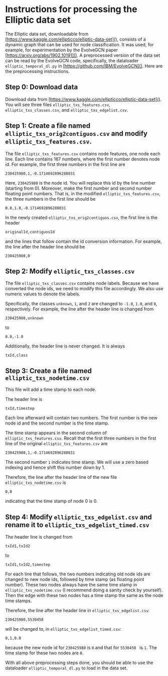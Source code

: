 # Instructions for processing the Elliptic data set

The Elliptic data set, downloadable from [https://www.kaggle.com/ellipticco/elliptic-data-set](), consists of a dynamic graph that can be used for node classification. It was used, for example, for experimentation by the EvolveGCN paper [https://arxiv.org/abs/1902.10191](). A preprocessed version of the data set can be read by the EvolveGCN code, specifically, the dataloader `elliptic_temporal_dl.py` in [https://github.com/IBM/EvolveGCN](). Here are the preprocessing instructions.


## Step 0: Download data

Download data from [https://www.kaggle.com/ellipticco/elliptic-data-set](). You will see three files `elliptic_txs_features.csv`, `elliptic_txs_classes.csv`, and `elliptic_txs_edgelist.csv`.


## Step 1: Create a file named `elliptic_txs_orig2contiguos.csv` and modify `elliptic_txs_features.csv`.

The file `elliptic_txs_features.csv` contains node features, one node each line. Each line contains 167 numbers, where the first number denotes node id. For example, the first three numbers in the first line are

```
230425980,1,-0.1714692896288031
```

Here, `230425980` is the node id. You will replace this id by the line number (starting from 0). Moreover, make the first number and second number floating point numbers. That is, in the modified `elliptic_txs_features.csv`, the three numbers in the first line should be

```
0.0,1.0,-0.1714692896288031
```

In the newly created `elliptic_txs_orig2contiguos.csv`, the first line is the header

```
originalId,contiguosId
```

and the lines that follow contain the id conversion information. For example, the line after the header line should be

```
230425980,0
```


## Step 2: Modify `elliptic_txs_classes.csv`

The file `elliptic_txs_classes.csv` contains node labels. Because we have converted the node ids, we need to modify this file accordingly. We also use numeric values to denote the labels.

Specifically, the classes `unknown`, `1`, and `2` are changed to `-1.0`, `1.0`, and `0`, respectively. For example, the line after the header line is changed from 

```
230425980,unknown
```

to

```
0.0,-1.0
```

Additionally, the header line is never changed. It is always

```
txId,class
```


## Step 3: Create a file named `elliptic_txs_nodetime.csv`

This file will add a time stamp to each node.

The header line is

```
txId,timestep
```

Each line afterward will contain two numbers. The first number is the new node id and the second number is the time stamp.

The time stamp appears in the second column of `elliptic_txs_features.csv`. Recall that the first three numbers in the first line of the original `elliptic_txs_features.csv` are

```
230425980,1,-0.1714692896288031
```

The second number `1` indicates time stamp. We will use a zero based indexing and hence shift this number down by 1.

Therefore, the line after the header line of the new file `elliptic_txs_nodetime.csv` is

```
0,0
```

indicating that the time stamp of node 0 is 0.


## Step 4: Modify `elliptic_txs_edgelist.csv` and rename it to `elliptic_txs_edgelist_timed.csv`

The header line is changed from

```
txId1,txId2
```

to

```
txId1,txId2,timestep
```

For each line that follows, the two numbers indicating old node ids are changed to new node ids, followed by time stamp (as floating point number). These two nodes always have the same time stamp in `elliptic_txs_nodetime.csv` (I recommend doing a sanity check by yourself). Then the edge with these two nodes has a time stamp the same as the node time stamps.

Therefore, the line after the header line in `elliptic_txs_edgelist.csv`:

```
230425980,5530458
```

will be changed to, in `elliptic_txs_edgelist_timed.csv`:

```
0,1,0.0
```

because the new node id for `230425980` is `0` and that for `5530458 ` is `1`. The time stamp for these two nodes are `0`.

With all above preprocessing steps done, you should be able to use the dataloader `elliptic_temporal_dl.py` to load in the data set.
